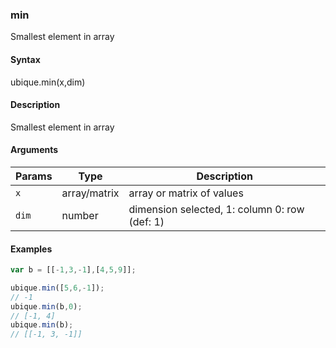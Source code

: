 ### min

Smallest element in array


#### Syntax

ubique.min(x,dim)


#### Description

Smallest element in array  



#### Arguments

|Params|Type|Description
|---------|----|-----------
|`x` | array/matrix | array or matrix of values
|`dim` | number | dimension selected, 1: column 0: row (def: 1)


#### Examples

```js
var b = [[-1,3,-1],[4,5,9]];

ubique.min([5,6,-1]);
// -1
ubique.min(b,0);
// [-1, 4]
ubique.min(b);
// [[-1, 3, -1]]
```


